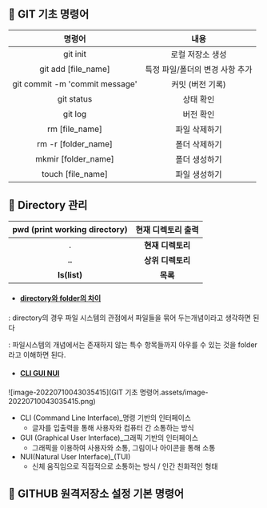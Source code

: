 ## 📌 GIT 기초 명령어

|             명령어             |              내용               |
| :----------------------------: | :-----------------------------: |
|            git init            |        로컬 저장소 생성         |
|      git add [file_name]       | 특정 파일/폴더의 변경 사항 추가 |
| git commit -m 'commit message' |        커밋 (버전 기록)         |
|           git status           |            상태 확인            |
|            git log             |            버전 확인            |
|         rm [file_name]         |          파일 삭제하기          |
|      rm -r [folder_name]       |          폴더 삭제하기          |
|      mkmir [folder_name]       |          폴더 생성하기          |
|       touch [file_name]        |          파일 생성하기          |



## 📌 Directory 관리 

| pwd (print working directory) | 현재 디렉토리 출력 |
| :---------------------------: | :----------------: |
|               .               | **현재 디렉토리**  |
|            **..**             | **상위 디렉토리**  |
|         **ls(list)**          |      **목록**      |

* #### [directory와 folder의 차이](https://technote.kr/287)

: directory의 경우 파일 시스템의 관점에서 파일들을 묶어 두는개념이라고 생각하면 된다

: 파일시스템의 개념에서는 존재하지 않는 특수 항목들까지 아우를 수 있는 것을 folder라고 이해하면 된다. 

* #### **[CLI GUI NUI](https://oriyong.tistory.com/56)**

![image-20220710043035415](GIT 기초 명령어.assets/image-20220710043035415.png)

* CLI (Command Line Interface)_명령 기반의 인터페이스
  * 글자를 입출력을 통해 사용자와 컴퓨터 간 소통하는 방식
* GUI (Graphical User Interface)_그래픽 기반의 인터페이스
  * 그래픽을 이용하여 사용자와 소통, 그림이나 아이콘을 통해 소통
* NUI(Natural User Interface)_(TUI)
  * 신체 움직임으로 직접적으로 소통하는 방식 / 인간 친화적인 형태



## 📌 GITHUB 원격저장소 설정 기본 명령어 